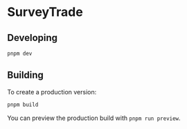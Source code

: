 # SurveyTrade

## Developing

```bash
pnpm dev
```

## Building

To create a production version:

```bash
pnpm build
```

You can preview the production build with `pnpm run preview`.